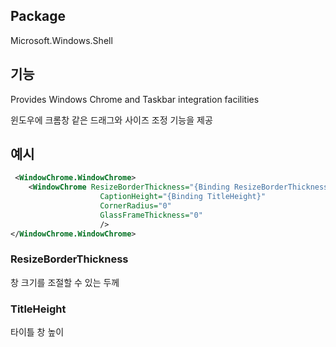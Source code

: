 ## Package
Microsoft.Windows.Shell

## 기능
Provides Windows Chrome and Taskbar integration facilities

윈도우에 크롬창 같은 드래그와 사이즈 조정 기능을 제공

## 예시
```xml
 <WindowChrome.WindowChrome>
    <WindowChrome ResizeBorderThickness="{Binding ResizeBorderThickness}" 
                    CaptionHeight="{Binding TitleHeight}"
                    CornerRadius="0"
                    GlassFrameThickness="0"
                    />
</WindowChrome.WindowChrome>
```
### ResizeBorderThickness
창 크기를 조절할 수 있는 두께

### TitleHeight
타이틀 창 높이